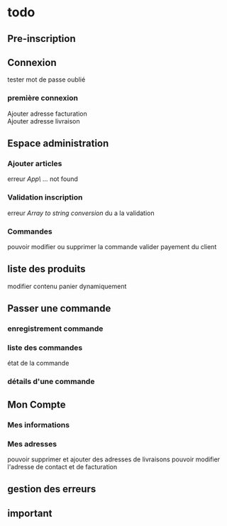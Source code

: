 # todo
## Pre-inscription
## Connexion
tester mot de passe oublié  
### première connexion
Ajouter adresse facturation  
Ajouter adresse livraison  
## Espace administration
### Ajouter articles
erreur *App\ ...* not found
### Validation inscription
erreur *Array to string conversion* du a la validation
### Commandes
pouvoir modifier ou supprimer la commande
valider payement du client  
## liste des produits
modifier contenu panier dynamiquement
## Passer une commande
### enregistrement commande
### liste des commandes
état de la commande  
### détails d'une commande
## Mon Compte
### Mes informations
### Mes adresses
pouvoir supprimer et ajouter des adresses de livraisons
pouvoir modifier l'adresse de contact et de facturation
## gestion des erreurs

## important
